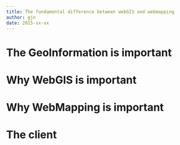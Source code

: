 ```yaml
---
title: The fundamental difference between webGIS and webmapping
author: gjn
date: 2015-xx-xx
---
```


# The GeoInformation is important

# Why WebGIS is important

# Why WebMapping is important

# The client


